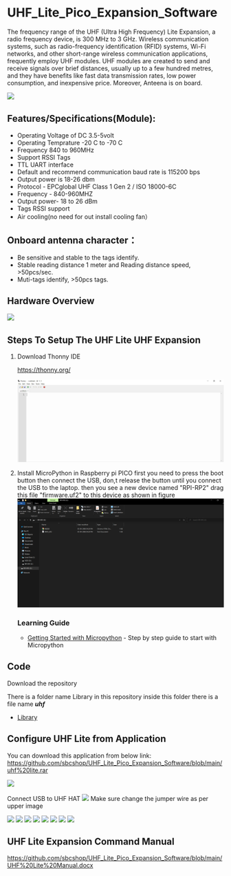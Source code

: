 # UHF_Lite_Pico_Expansion_Software

The frequency range of the UHF (Ultra High Frequency) Lite Expansion, a radio frequency device, is 300 MHz to 3 GHz. Wireless communication systems, such as radio-frequency identification (RFID) systems, Wi-Fi networks, and other short-range wireless communication applications, frequently employ UHF modules. UHF modules are created to send and receive signals over brief distances, usually up to a few hundred metres, and they have benefits like fast data transmission rates, low power consumption, and inexpensive price. Moreover, Anteena is on board.

<img src = "https://github.com/sbcshop/UHF_Lite_Pico_Expansion_Software/blob/main/Images/img10.png"/>

## Features/Specifications(Module):
  * Operating Voltage of DC 3.5-5volt
  * Operating Temprature -20 C to -70 C
  * Frequency 840 to 960MHz
  * Support RSSI Tags
  * TTL UART interface
  * Default and recommend communication baud rate is 115200 bps
  * Output power is 18-26 dbm
  * Protocol - EPCglobal UHF Class 1 Gen 2 / ISO 18000-6C
  * Frequency - 840-960MHZ
  * Output power- 18 to 26 dBm
  * Tags RSSI support
  * Air cooling(no need for out install cooling fan）
## Onboard antenna character：
  * Be sensitive and stable to the tags identify.
  * Stable reading distance 1 meter and Reading distance speed, >50pcs/sec.
  * Muti-tags identify, >50pcs tags.

## Hardware Overview
<img src = "https://github.com/sbcshop/UHF_Lite_Pico_Expansion_Software/blob/main/Images/img11.png"/>

## Steps To Setup The UHF Lite UHF Expansion
1. Download Thonny IDE 

   https://thonny.org/
   
   <img src= "https://github.com/sbcshop/RoundyPi/blob/main/images/img.JPG" />
   
2. Install MicroPython in Raspberry pi PICO
     first you need to press the boot button then connect the USB, don,t release the button until you connect the USB to the laptop. then you see a new device named         "RPI-RP2" drag this file "firmware.uf2" to this device as shown in figure
        <img src= "https://github.com/sbcshop/RoundyPi/blob/main/images/img13.png" />
   ### Learning Guide
      * [Getting Started with Micropython](https://github.com/sbcshop/SquaryPi-Software/tree/main/Python_Package) - Step by step guide to start with Micropython

## Code
Download the repository 

There is a folder name Library in this repository inside this folder there is a file name ***uhf***
* [Library](https://github.com/sbcshop/UHF_Lite_Pico_Expansion_Software/blob/main/Library/uhf.py)

## Configure UHF Lite from Application
You can download this application from below link:
https://github.com/sbcshop/UHF_Lite_Pico_Expansion_Software/blob/main/uhf%20lite.rar

<img src = "https://github.com/sbcshop/UHF_Lite_Pico_Expansion_Software/blob/main/Images/img.JPG"/>

Connect USB to UHF HAT
<img src = "https://github.com/sbcshop/UHF_Lite_Pico_Expansion_Software/blob/main/Images/UHF%20Lite.jpg"/>
Make sure change the jumper wire as per upper image

<img src = "https://github.com/sbcshop/UHF_Lite_Pico_Expansion_Software/blob/main/Images/img1.png"/>
<img src = "https://github.com/sbcshop/UHF_Lite_Pico_Expansion_Software/blob/main/Images/img2.png"/>
<img src = "https://github.com/sbcshop/UHF_Lite_Pico_Expansion_Software/blob/main/Images/img3.png"/>
<img src = "https://github.com/sbcshop/UHF_Lite_Pico_Expansion_Software/blob/main/Images/img4.png"/>
<img src = "https://github.com/sbcshop/UHF_Lite_Pico_Expansion_Software/blob/main/Images/img5.png"/>
<img src = "https://github.com/sbcshop/UHF_Lite_Pico_Expansion_Software/blob/main/Images/img6.png"/>
<img src = "https://github.com/sbcshop/UHF_Lite_Pico_Expansion_Software/blob/main/Images/img7.png"/>
<img src = "https://github.com/sbcshop/UHF_Lite_Pico_Expansion_Software/blob/main/Images/img8.png"/>

## UHF Lite Expansion Command Manual
https://github.com/sbcshop/UHF_Lite_Pico_Expansion_Software/blob/main/UHF%20Lite%20Manual.docx
